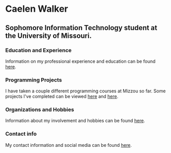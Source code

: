 # Caelen Walker

## Sophomore Information Technology student at the University of Missouri.

### Education and Experience
Information on my professional experience and education can be found [here](experience.md).

### Programming Projects
I have taken a couple different programming courses at Mizzou so far. Some projects I've completed can be viewed [here](project.md) and [here](project2.md).

### Organizations and Hobbies
Information about my involvement and hobbies can be found [here](hobbies.md).

### Contact info
My contact information and social media can be found [here](info.md).
